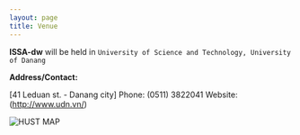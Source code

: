 ```yaml
---
layout: page
title: Venue
---
```


__ISSA-dw__ will be held in `University of Science and Technology, University of Danang`

__Address/Contact:__

[41 Leduan st. - Danang city] 
Phone: (0511) 3822041
Website: (http://www.udn.vn/)

![HUST MAP](http://htqt.hust.edu.vn/imgs/mapbken.jpg)

